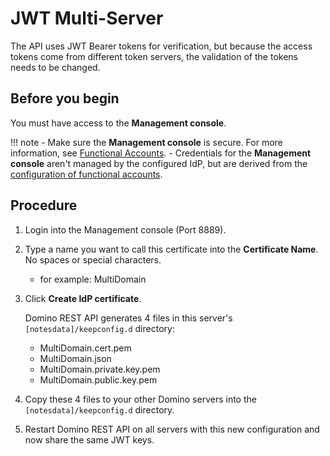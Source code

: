 # JWT Multi-Server

The API uses JWT Bearer tokens for verification, but because the access tokens come from different token servers, the validation of the tokens needs to be changed. 

## Before you begin

You must have access to the **Management console**.

!!! note
     - Make sure the **Management console** is secure. For more information, see [Functional Accounts](../../references/functionalUsers.md).
     - Credentials for the **Management console** aren't managed by the configured IdP, but are derived from the [configuration of functional accounts](../../references/functionalUsers.md).

## Procedure

1. Login into the Management console (Port 8889).

2. Type a name you want to call this certificate into the **Certificate Name**. No spaces or special characters.

    - for example: MultiDomain

3. Click **Create IdP certificate**.
    
    Domino REST API generates 4 files in this server's `[notesdata]/keepconfig.d` directory:

    - MultiDomain.cert.pem
    - MultiDomain.json
    - MultiDomain.private.key.pem
    - MultiDomain.public.key.pem

5. Copy these 4 files to your other Domino servers into the `[notesdata]/keepconfig.d` directory.
6. Restart Domino REST API on all servers with this new configuration and now share the same JWT keys.


